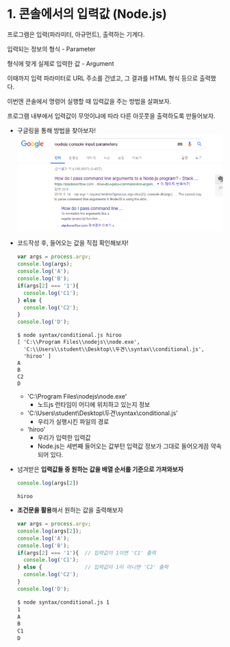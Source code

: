# 1. 콘솔에서의 입력값 (Node.js)

프로그램은 입력(파라미터, 아규먼트), 출력하는 기계다. 

입력되는 정보의 형식 - Parameter

형식에 맞게 실제로 입력한 값 - Argument



이때까지 입력 파라미터로 URL 주소를 건넸고, 그 결과를 HTML 형식 등으로 출력했다.

이번엔 콘솔에서 명령어 실행할 때 입력값을 주는 방법을 살펴보자.

프로그램 내부에서 입력값이 무엇이냐에 따라 다른 아웃풋을 출력하도록 만들어보자.



* 구글링을 통해 방법을 찾아보자!
  ![1559108105478](assets/1559108105478.png)

* 코드작성 후, 들어오는 값을 직접 확인해보자!

  ```javascript
  var args = process.argv;
  console.log(args);
  console.log('A');
  console.log('B');
  if(args[2] === '1'){
    console.log('C1');
  } else {
    console.log('C2');
  }
  console.log('D');
  ```

  ```
  $ node syntax/conditional.js hiroo
  [ 'C:\\Program Files\\nodejs\\node.exe',
    'C:\\Users\\student\\Desktop\\두견\\syntax\\conditional.js',
    'hiroo' ]
  A
  B
  C2
  D
  ```

  * 'C:\\Program Files\\nodejs\\node.exe'
    * 노드js 런타임이 어디에 위치하고 있는지 정보
  * 'C:\\Users\\student\\Desktop\\두견\\syntax\\conditional.js'
    * 우리가 실행시킨 파일의 경로
  * 'hiroo'
    * 우리가 입력한 입력값
    * Node.js는 세번째 들어오는 값부턴 입력값 정보가 그대로 들어오게끔 약속되어 있다.

* 넘겨받은 **입력값들 중 원하는 값을 배열 순서를 기준으로 가져와보자**

  ```javascript
  console.log(args[2])
  ```

  ```
  hiroo
  ```

* **조건문을 활용**해서 원하는 값을 출력해보자

  ```javascript
  var args = process.argv;
  console.log(args[2]);
  console.log('A');
  console.log('B');
  if(args[2] === '1'){	// 입력값이 1이면 'C1' 출력
    console.log('C1');
  } else {				// 입력값이 1이 아니면 'C2' 출력
    console.log('C2');
  }
  console.log('D');
  ```

  ```bash
  $ node syntax/conditional.js 1
  1
  A
  B
  C1
  D
  ```

  



